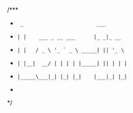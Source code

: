 /***
 *      _                        ___       
 *     | |    ___ _ __ ___      |_ _|_ __  
 *     | |   / _ \ '_ ` _ \ _____| || '_ \ 
 *     | |__|  __/ | | | | |_____| || | | |
 *     |_____\___|_| |_| |_|    |___|_| |_|
 *                                         
 */
